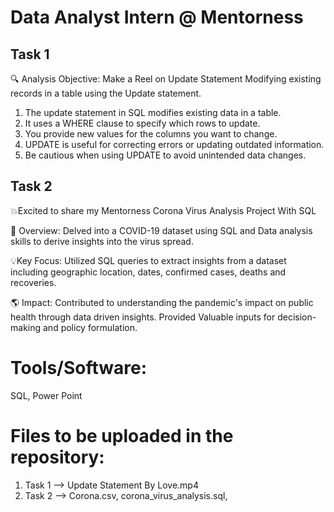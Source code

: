 
# Data Analyst Intern @ Mentorness


## Task 1

🔍 Analysis Objective: Make a Reel on Update Statement Modifying existing records in a table using the Update statement.

1. The update statement in SQL modifies existing data in a table.
2. It uses a WHERE clause to specify which rows to update.
3. You provide new values for the columns you want to change.
4. UPDATE is useful for correcting errors or updating outdated information.
5. Be cautious when using UPDATE to avoid unintended data changes.


## Task 2

💥Excited to share my Mentorness Corona Virus Analysis Project With SQL

🚀 Overview:
 Delved into a COVID-19 dataset using SQL and Data analysis skills to derive insights into the virus spread.

💡Key Focus:
 Utilized SQL queries to extract insights from a dataset including geographic location, dates, confirmed cases, deaths and recoveries.

🌎 Impact:
 Contributed to understanding the pandemic's impact on public health through data driven insights.
Provided Valuable inputs for decision-making and policy formulation.


# Tools/Software:
SQL, Power Point

# Files to be uploaded in the repository:

  1. Task 1 --> Update Statement By Love.mp4
  2. Task 2 --> Corona.csv, corona_virus_analysis.sql, 


